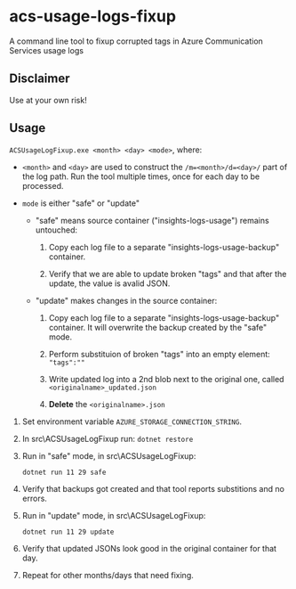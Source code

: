 # acs-usage-logs-fixup
A command line tool to fixup corrupted tags in Azure Communication Services usage logs

## Disclaimer

Use at your own risk!

## Usage

`ACSUsageLogFixup.exe <month> <day> <mode>`, where:

* `<month>` and `<day>` are used to construct the
  `/m=<month>/d=<day>/` part of the log path. Run the tool multiple times, once
  for each day to be processed.

* `mode` is either "safe" or "update"
  * "safe" means source container ("insights-logs-usage") remains
    untouched: 
    
    1. Copy each log file to a separate "insights-logs-usage-backup"
       container.

    1. Verify that we are able to update broken "tags" and that after
       the update, the value is avalid JSON.

  * "update" makes changes in the source container:

    1. Copy each log file to a separate "insights-logs-usage-backup"
       container. It will overwrite the backup created by the "safe"
       mode.

    1. Perform substituion of broken "tags" into an empty element:
       `"tags":""`

    1. Write updated log into a 2nd blob next to the original one,
       called `<originalname>_updated.json`

    1. **Delete** the `<originalname>.json`

1. Set environment variable `AZURE_STORAGE_CONNECTION_STRING`.

1. In src\ACSUsageLogFixup run: `dotnet restore`

1. Run in "safe" mode, in src\ACSUsageLogFixup:
   ```shell
   dotnet run 11 29 safe
   ```

1. Verify that backups got created and that tool reports substitions
   and no errors.

1. Run in "update" mode, in src\ACSUsageLogFixup:
   ```shell
   dotnet run 11 29 update
   ```

1. Verify that updated JSONs look good in the original container for
   that day.

1. Repeat for other months/days that need fixing.